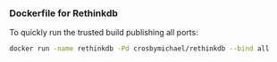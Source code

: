 ### Dockerfile for Rethinkdb

To quickly run the trusted build publishing all ports:
```bash
docker run -name rethinkdb -Pd crosbymichael/rethinkdb --bind all
```
